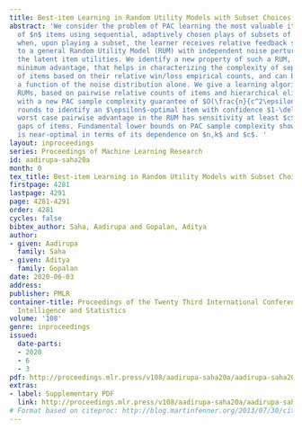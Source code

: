 ```yaml
---
title: Best-item Learning in Random Utility Models with Subset Choices
abstract: 'We consider the problem of PAC learning the most valuable item from a pool
  of $n$ items using sequential, adaptively chosen plays of subsets of $k$ items,
  when, upon playing a subset, the learner receives relative feedback sampled according
  to a general Random Utility Model (RUM) with independent noise perturbations to
  the latent item utilities. We identify a new property of such a RUM, termed the
  minimum advantage, that helps in characterizing the complexity of separating pairs
  of items based on their relative win/loss empirical counts, and can be bounded as
  a function of the noise distribution alone. We give a learning algorithm for general
  RUMs, based on pairwise relative counts of items and hierarchical elimination, along
  with a new PAC sample complexity guarantee of $O(\frac{n}{c^2\epsilon^2} \log \frac{k}{\delta})$
  rounds to identify an $\epsilon$-optimal item with confidence $1-\delta$, when the
  worst case pairwise advantage in the RUM has sensitivity at least $c$ to the parameter
  gaps of items. Fundamental lower bounds on PAC sample complexity show that this
  is near-optimal in terms of its dependence on $n,k$ and $c$. '
layout: inproceedings
series: Proceedings of Machine Learning Research
id: aadirupa-saha20a
month: 0
tex_title: Best-item Learning in Random Utility Models with Subset Choices
firstpage: 4281
lastpage: 4291
page: 4281-4291
order: 4281
cycles: false
bibtex_author: Saha, Aadirupa and Gopalan, Aditya
author:
- given: Aadirupa
  family: Saha
- given: Aditya
  family: Gopalan
date: 2020-06-03
address: 
publisher: PMLR
container-title: Proceedings of the Twenty Third International Conference on Artificial
  Intelligence and Statistics
volume: '108'
genre: inproceedings
issued:
  date-parts:
  - 2020
  - 6
  - 3
pdf: http://proceedings.mlr.press/v108/aadirupa-saha20a/aadirupa-saha20a.pdf
extras:
- label: Supplementary PDF
  link: http://proceedings.mlr.press/v108/aadirupa-saha20a/aadirupa-saha20a-supp.pdf
# Format based on citeproc: http://blog.martinfenner.org/2013/07/30/citeproc-yaml-for-bibliographies/
---
```

